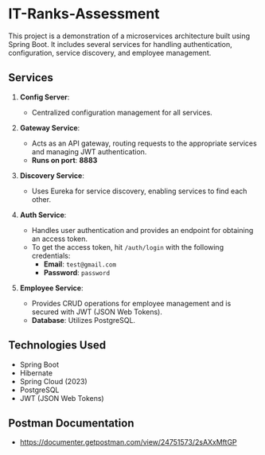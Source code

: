 # IT-Ranks-Assessment

This project is a demonstration of a microservices architecture built using Spring Boot. It includes several services for handling authentication, configuration, service discovery, and employee management.

## Services

1. **Config Server**:
   - Centralized configuration management for all services.

2. **Gateway Service**:
   - Acts as an API gateway, routing requests to the appropriate services and managing JWT authentication.
   - **Runs on port**: **8883**
     
3. **Discovery Service**:
   - Uses Eureka for service discovery, enabling services to find each other.

4. **Auth Service**: 
   - Handles user authentication and provides an endpoint for obtaining an access token.
   - To get the access token, hit `/auth/login` with the following credentials:
     - **Email**: `test@gmail.com`
     - **Password**: `password`
       
5. **Employee Service**:
   - Provides CRUD operations for employee management and is secured with JWT (JSON Web Tokens).
   - **Database**: Utilizes PostgreSQL.


## Technologies Used

- Spring Boot
- Hibernate
- Spring Cloud (2023)
- PostgreSQL
- JWT (JSON Web Tokens)

## Postman Documentation

- https://documenter.getpostman.com/view/24751573/2sAXxMftGP
